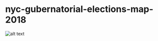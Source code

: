 # nyc-gubernatorial-elections-map-2018

![alt text](https://raw.githubusercontent.com/lylla318/nyc-gubernatorial-elections-map-2018.git/images/jpg-images/citywide-01.jpg)
